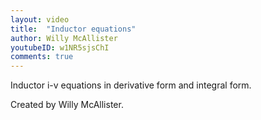 ```yaml
---
layout: video
title:  "Inductor equations"
author: Willy McAllister
youtubeID: w1NR5sjsChI
comments: true
--- 
```


Inductor i-v equations in derivative form and integral form. 

Created by Willy McAllister.